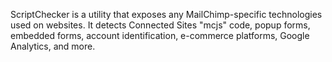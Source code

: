 ScriptChecker is a utility that exposes any MailChimp-specific technologies used on websites. 
It detects Connected Sites "mcjs" code, popup forms, embedded forms, account identification, 
e-commerce platforms, Google Analytics, and more.
